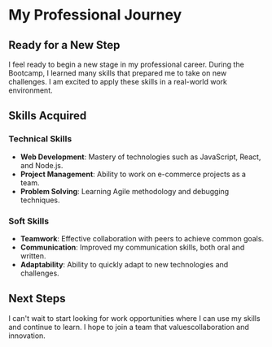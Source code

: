 # My Professional Journey

## Ready for a New Step

I feel ready to begin a new stage in my professional career. During the Bootcamp, I learned many skills that prepared me to take on new challenges. I am excited to apply these skills in a real-world work environment.

## Skills Acquired

### Technical Skills
- **Web Development**: Mastery of technologies such as JavaScript, React, and Node.js.
- **Project Management**: Ability to work on e-commerce projects as a team.
- **Problem Solving**: Learning Agile methodology and debugging techniques.

### Soft Skills
- **Teamwork**: Effective collaboration with peers to achieve common goals.
- **Communication**: Improved my communication skills, both oral and written.
- **Adaptability**: Ability to quickly adapt to new technologies and challenges.

## Next Steps

I can't wait to start looking for work opportunities where I can use my skills and continue to learn. I hope to join a team that values ​​collaboration and innovation.
